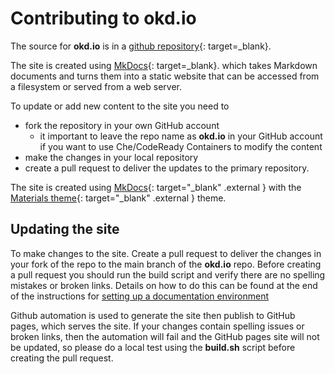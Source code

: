 # Contributing to okd.io

The source for **okd.io** is in a [github repository](https://github.com/okd-project/okd.io/){: target=_blank}.

The site is created using [MkDocs](https://www.mkdocs.org){: target=_blank}. which takes Markdown documents and turns them into a static website that can be accessed from a filesystem or served from a web server.

To update or add new content to the site you need to

- fork the repository in your own GitHub account
    - it important to leave the repo name as **okd.io** in your GitHub account if you want to use Che/CodeReady Containers to modify the content
- make the changes in your local repository
- create a pull request to deliver the updates to the primary repository.

The site is created using [MkDocs](http://mkdocs.org){: target="_blank" .external } with the [Materials theme](https://squidfunk.github.io/mkdocs-material/){: target="_blank" .external } theme.

## Updating the site

To make changes to the site.  Create a pull request to deliver the changes in your fork of the repo to the main branch of the **okd.io** repo.  Before creating a pull request you should run the build script and verify there are no spelling mistakes or broken links.  Details on how to do this can be found at the end of the instructions for [setting up a documentation environment](doc-env.md)

Github automation is used to generate the site then publish to GitHub pages, which serves the site.  If your changes contain spelling issues or broken links, then the automation will fail and the GitHub pages site will not be updated, so please do a local test using the **build.sh** script before creating the pull request.
